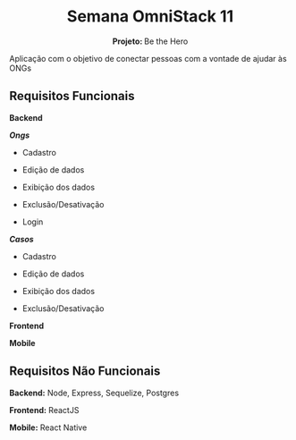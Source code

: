 <h1 align="center">Semana OmniStack 11</h1>
<p align="center"><b>Projeto: </b> Be the Hero </p>

Aplicação com o objetivo de conectar pessoas com a vontade de ajudar às ONGs

## Requisitos Funcionais

**Backend** 
	
  ***Ongs*** 
	
  * Cadastro
	
  * Edição de dados
	
  * Exibição dos dados
	
  * Exclusão/Desativação

  * Login

***Casos*** 
	
  * Cadastro
	
  * Edição de dados
	
  * Exibição dos dados
	
  * Exclusão/Desativação

**Frontend** 

**Mobile** 

## Requisitos Não Funcionais

**Backend:** Node, Express, Sequelize, Postgres

**Frontend:** ReactJS

**Mobile:** React Native